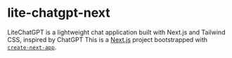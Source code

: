 # lite-chatgpt-next
LiteChatGPT is a lightweight chat application built with Next.js and Tailwind CSS, inspired by ChatGPT
This is a [Next.js](https://nextjs.org/) project bootstrapped with [`create-next-app`](https://github.com/vercel/next.js/tree/canary/packages/create-next-app).

